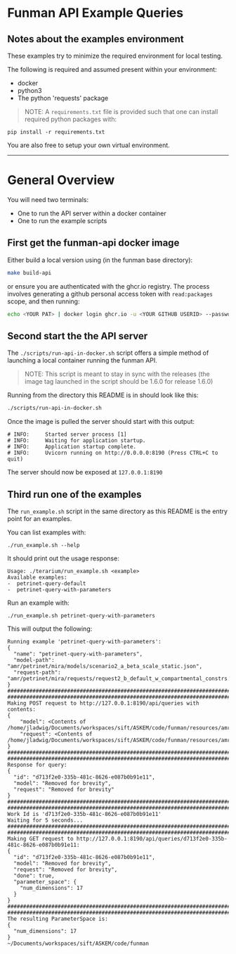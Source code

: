# Funman API Example Queries

## Notes about the examples environment
These examples try to minimize the required environment for local testing.

The following is required and assumed present within your environment:
- docker
- python3
- The python 'requests' package

> NOTE: A `requirements.txt` file is provided such that one can install required
python packages with:
```
pip install -r requirements.txt
```
You are also free to setup your own virtual environment.

---
# General Overview
You will need two terminals:
- One to run the API server within a docker container
- One to run the example scripts

## **First** get the funman-api docker image
Either build a local version using (in the funman base directory):
```bash
make build-api
```
or ensure you are authenticated with the ghcr.io registry.  The process involves generating a github personal access token with `read:packages` scope, and then running:
```bash
echo <YOUR PAT> | docker login ghcr.io -u <YOUR GITHUB USERID> --password-stdin
```

## **Second** start the the API server
The `./scripts/run-api-in-docker.sh` script offers a simple method of launching a
local container running the funman API.

> NOTE: This script is meant to stay in sync with the releases (the image tag launched in the script should be 1.6.0 for release 1.6.0)

Running from the directory this README is in should look like this:
```bash
./scripts/run-api-in-docker.sh
```
Once the image is pulled the server should start with this output:
```
# INFO:     Started server process [1]
# INFO:     Waiting for application startup.
# INFO:     Application startup complete.
# INFO:     Uvicorn running on http://0.0.0.0:8190 (Press CTRL+C to quit)
```
The server should now be exposed at `127.0.0.1:8190`

## **Third** run one of the examples
The `run_example.sh` script in the same directory as this README
is the entry point for an examples.

You can list examples with:
```
./run_example.sh --help
```
It should print out the usage response:
```
Usage: ./terarium/run_example.sh <example>
Available examples:
-  petrinet-query-default
-  petrinet-query-with-parameters
```

Run an example with:
```
./run_example.sh petrinet-query-with-parameters
```

This will output the following:
```
Running example 'petrinet-query-with-parameters':
{
  "name": "petrinet-query-with-parameters",
  "model-path": "amr/petrinet/mira/models/scenario2_a_beta_scale_static.json",
  "request-path": "amr/petrinet/mira/requests/request2_b_default_w_compartmental_constrs.json"
}
################################################################################
################################################################################
Making POST request to http://127.0.0.1:8190/api/queries with contents:
{
    "model": <Contents of /home/jladwig/Documents/workspaces/sift/ASKEM/code/funman/resources/amr/petrinet/mira/models/scenario2_a_beta_scale_static.json>
    "request": <Contents of /home/jladwig/Documents/workspaces/sift/ASKEM/code/funman/resources/amr/petrinet/mira/requests/request2_b_default_w_compartmental_constrs.json>
}
################################################################################
################################################################################
Response for query:
{
  "id": "d713f2e0-335b-481c-8626-e087b0b91e11",
  "model": "Removed for brevity",
  "request": "Removed for brevity"
}
################################################################################
################################################################################
Work Id is 'd713f2e0-335b-481c-8626-e087b0b91e11'
Waiting for 5 seconds...
################################################################################
################################################################################
Making GET request to http://127.0.0.1:8190/api/queries/d713f2e0-335b-481c-8626-e087b0b91e11:
{
  "id": "d713f2e0-335b-481c-8626-e087b0b91e11",
  "model": "Removed for brevity",
  "request": "Removed for brevity",
  "done": true,
  "parameter_space": {
    "num_dimensions": 17
  }
}
################################################################################
################################################################################
The resulting ParameterSpace is:
{
  "num_dimensions": 17
}
~/Documents/workspaces/sift/ASKEM/code/funman
```